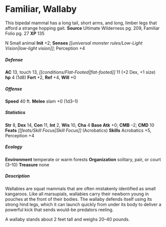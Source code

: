 ﻿---
cssclass: [monsters]
title1: Familiar, Wallaby
desc_short: This bipedal mammal has a long tail, short arms, and long, limber legs
  that afford a strange hopping gait.
title2: Wallaby
CR: 1/3
sources:
- name: Ultimate Wilderness
  page: 209
  link: http://paizo.com/products/btpy9ujo
- name: Familiar Folio
  page: 27
  link: http://paizo.com/products/btpy98d3?Pathfinder-Player-Companion-Familiar-Folio
XP: 135
alignment: N
size: Small
type: animal
initiative:
  bonus: 2
senses:
  low-light vision: true
AC:
  AC: 13
  touch: 13
  flat_footed: 11
  components:
    dex: 2
    size: 1
HP:
  HP: 4
  long: 1d8
saves:
  fort: 2
  ref: 4
  will: 0
speeds:
  base: 40
attacks:
  melee:
  - - text: slam +0 (1d3-1)
      entries:
      - - damage: 1d3-1
      attack: slam
      bonus:
      - 0
ability_scores:
  STR: 8
  DEX: 14
  CON: 11
  INT: 2
  WIS: 10
  CHA: 4
BAB: 0
CMB: -2
CMD: 10
feats:
- name: Skill Focus (Acrobatics)
skills:
  Acrobatics: 5
  Perception: 4
ecology:
  environment: temperate or warm forests
  organization: solitary, pair, or court (3-10)
  treasure_type: none
desc_long: |-
  Wallabies are squat mammals that are often mistakenly identified as small kangaroos. Like all marsupials, wallabies carry their newborn young in pouches at the front of their bodies. The wallaby defends itself using its strong hind legs, which it can launch quickly from under its body to deliver a powerful kick that sends would-be predators reeling.

   A wallaby stands about 2 feet tall and weighs 20-40 pounds.

---

# Familiar, Wallaby
This bipedal mammal has a long tail, short arms, and long, limber legs that afford a strange hopping gait.
**Source** Ultimate Wilderness pg. 209, Familiar Folio pg. 27
**XP** 135

N Small animal
**Init** +2; **Senses** _[[universal monster rules/Low-Light Vision|low-light vision]]_; Perception +4

##### Defense

**AC** 13, touch 13, _[[conditions/Flat-Footed|flat-footed]]_ 11 (+2 Dex, +1 size)
**hp** 4 (1d8)
**Fort** +2, **Ref** +4, **Will** +0

##### Offense
**Speed** 40 ft.
**Melee** slam +0 (1d3–1)

##### Statistics
**Str** 8, **Dex** 14, **Con** 11, **Int** 2, **Wis** 10, **Cha** 4
**Base Atk** +0; **CMB** –2; **CMD** 10
**Feats** _[[feats/Skill Focus|Skill Focus]]_ (Acrobatics)
**Skills** Acrobatics +5, Perception +4

##### Ecology

**Environment** temperate or warm forests
**Organization** solitary, pair, or court (3–10)
**Treasure** none

##### Description

Wallabies are squat mammals that are often mistakenly identified as small kangaroos. Like all marsupials, wallabies carry their newborn young in pouches at the front of their bodies. The wallaby defends itself using its strong hind legs, which it can launch quickly from under its body to deliver a powerful kick that sends would-be predators reeling.

A wallaby stands about 2 feet tall and weighs 20–40 pounds.